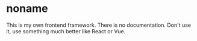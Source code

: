 # noname
This is my own frontend framework. There is no documentation. Don't use it, use something much better like React or Vue.
